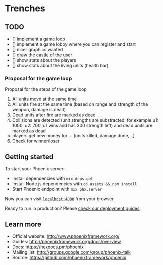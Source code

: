 # Trenches

## TODO

* [] implement a game loop
* [] implement a game lobby where you can register and start
* [] nicer graphics wanted
* [] draw the castle of the user
* [] show stats about the players
* [] show stats about the living units (health bar)

### Proposal for the game loop

Proposal for the steps of the game loop

1. All units move at the same time
2. All units fire at the same time (based on range and strength of the weapon, damage is dealt)
3. Dead units after fire are marked as dead
4. Collisions are detected (unit strengths are substracted: for example u1: 1000, u2: 700, u1 wins and has 300 strength left) and dead units are marked as dead
5. players get new money for ... (units killed, damage done,...)
6. Check for winner/loser

## Getting started

To start your Phoenix server:

  * Install dependencies with `mix deps.get`
  * Install Node.js dependencies with `cd assets && npm install`
  * Start Phoenix endpoint with `mix phx.server`

Now you can visit [`localhost:4000`](http://localhost:4000) from your browser.

Ready to run in production? Please [check our deployment guides](http://www.phoenixframework.org/docs/deployment).

## Learn more

  * Official website: http://www.phoenixframework.org/
  * Guides: http://phoenixframework.org/docs/overview
  * Docs: https://hexdocs.pm/phoenix
  * Mailing list: http://groups.google.com/group/phoenix-talk
  * Source: https://github.com/phoenixframework/phoenix
